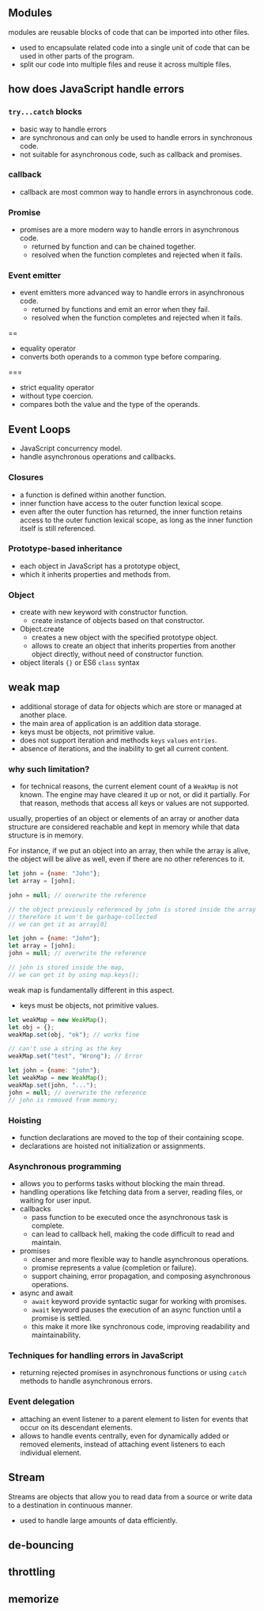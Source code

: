 ## Modules

modules are reusable blocks of code that can be imported into other files.

- used to encapsulate related code into a single unit of code that can be used in other parts of the program.
- split our code into multiple files and reuse it across multiple files.

## how does JavaScript handle errors

### `try...catch` blocks

- basic way to handle errors
- are synchronous and can only be used to handle errors in synchronous code.
- not suitable for asynchronous code, such as callback and promises.

### callback

- callback are most common way to handle errors in asynchronous code.

### Promise

- promises are a more modern way to handle errors in asynchronous code.
    - returned by function and can be chained together.
    - resolved when the function completes and rejected when it fails.

### Event emitter

- event emitters more advanced way to handle errors in asynchronous code.
    - returned by functions and emit an error when they fail.
    - resolved when the function completes and rejected when it fails.

==

- equality operator
- converts both operands to a common type before comparing.

===

- strict equality operator
- without type coercion.
- compares both the value and the type of the operands.

## Event Loops

- JavaScript concurrency model.
- handle asynchronous operations and callbacks.

### Closures

- a function is defined within another function.
- inner function have access to the outer function lexical scope.
- even after the outer function has returned, the inner function retains access to the outer function lexical scope, as long as the inner function itself is still referenced.

### Prototype-based inheritance

- each object in JavaScript has a prototype object,
- which it inherits properties and methods from.

### Object

- create with new keyword with constructor function.
    - create instance of objects based on that constructor.
- Object.create
    - creates a new object with the specified prototype object.
    - allows to create an object that inherits properties from another object directly, without need of constructor function.
- object literals `{}` or ES6 `class` syntax

## weak map

- additional storage of data for objects which are store or managed at another place.
- the main area of application is an addition data storage.
- keys must be objects, not primitive value.
- does not support iteration and methods `keys` `values` `entries`.
- absence of iterations, and the inability to get all current content.

### why such limitation?

- for technical reasons, the current element count of a `WeakMap` is not known. The engine may have cleared it up or not, or did it partially. For that reason, methods that access all keys or values are not supported.

usually, properties of an object or elements of an array or another data structure are considered reachable and kept in memory while that data structure is in memory.

For instance, if we put an object into an array, then while the array is alive, the object will be alive as well, even if there are no other references to it.

```jsx
let john = {name: "John"};
let array = [john];

john = null; // overwrite the reference

// the object previously referenced by john is stored inside the array
// therefore it won't be garbage-collected
// we can get it as array[0]
```

```jsx
let john = {name: "John"};
let array = [john];
john = null; // overwrite the reference

// john is stored inside the map,
// we can get it by using map.keys();
```

weak map is fundamentally different in this aspect.

- keys must be objects, not primitive values.

```jsx
let weakMap = new WeakMap();
let obj = {};
weakMap.set(obj, "ok"); // works fine

// can't use a string as the key
weakMap.set("test", "Wrong"); // Error
```

```jsx
let john = {name: "john"};
let weakMap = new WeakMap();
weakMap.set(john, "...");
john = null; // overwrite the reference
// john is removed from memory;
```

### Hoisting

- function declarations are moved to the top of their containing scope.
- declarations are hoisted not initialization or assignments.

### Asynchronous programming

- allows you to performs tasks without blocking the main thread.
- handling operations like fetching data from a server, reading files, or waiting for user input.
- callbacks
    - pass function to be executed once the asynchronous task is complete.
    - can lead to callback hell, making the code difficult to read and maintain.
- promises
    - cleaner and more flexible way to handle asynchronous operations.
    - promise represents a value (completion or failure).
    - support chaining, error propagation, and composing asynchronous operations.
- async and await
    - `await` keyword provide syntactic sugar for working with promises.
    - `await` keyword pauses the execution of an async function until a promise is settled.
    - this make it more like synchronous code, improving readability and maintainability.

### Techniques for handling errors in JavaScript

- returning rejected promises in asynchronous functions or using `catch` methods to handle asynchronous errors.

### Event delegation

- attaching an event listener to a parent element to listen for events that occur on its descendant elements.
- allows to handle events centrally, even for dynamically added or removed elements, instead of attaching event listeners to each individual element.

## Stream

Streams are objects that allow you to read data from a source or write data to a destination in continuous manner.

- used to handle large amounts of data efficiently.

## de-bouncing

## throttling

## memorize